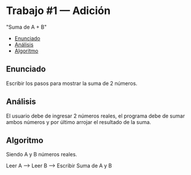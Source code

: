 # Trabajo #1 — Adición

"Suma de A + B"

 - [Enunciado](#enunciado)
 - [Análisis](#análisis)
 - [Algoritmo](#algoritmo)
 
## Enunciado ##
Escribir los pasos para mostrar la suma de 2 números.

## Análisis ##
El usuario debe de ingresar 2 números reales, el programa debe de sumar ambos números y por último arrojar el resultado de la suma.

## Algoritmo ##
Siendo A y B números reales.

Leer A --> Leer B --> Escribir Suma de A y B
